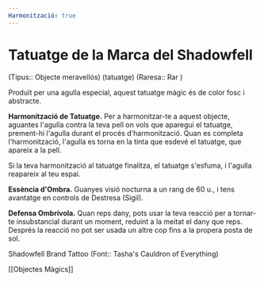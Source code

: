 ```yaml
---
Harmonització: true
---
```

# Tatuatge de la Marca del Shadowfell

(Tipus:: Objecte meravellós) (tatuatge) (Raresa:: Rar )

Produït per una agulla especial, aquest tatuatge màgic és de color fosc i abstracte.

**Harmonització de Tatuatge.** Per a harmonitzar-te a aquest objecte, aguantes l'agulla contra la teva pell on vols que aparegui el tatuatge, prement-hi l'agulla durant el procés d'harmonització. Quan es completa l'harmonització, l'agulla es torna en la tinta que esdevé el tatuatge, que apareix a la pell.

Si la teva harmonització al tatuatge finalitza, el tatuatge s'esfuma, i l'agulla reapareix al teu espai.

**Essència d'Ombra.** Guanyes visió nocturna a un rang de 60 u., i tens avantatge en controls de Destresa (Sigil).

**Defensa Ombrívola.** Quan reps dany, pots usar la teva reacció per a tornar-te insubstancial durant un moment, reduint a la meitat el dany que reps. Després la reacció no pot ser usada un altre cop fins a la propera posta de sol.

Shadowfell Brand Tattoo  (Font:: Tasha's Cauldron of Everything)

[[Objectes Màgics]]